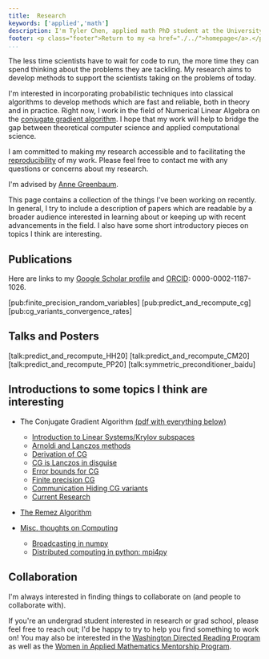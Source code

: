 ```yaml
---
title:  Research
keywords: ['applied','math']
description: I'm Tyler Chen, applied math PhD student at the University of Washington. Find out more about my research, teaching, and educational beliefs, and then get in contact with me.
footer: <p class="footer">Return to my <a href="./../">homepage</a>.</p>
...
```


The less time scientists have to wait for code to run, the more time they can spend thinking about the problems they are tackling.
My research aims to develop methods to support the scientists taking on the problems of today.

I'm interested in incorporating probabilistic techniques into classical algorithms to develop methods which are fast and reliable, both in theory and in practice.
Right now, I work in the field of Numerical Linear Algebra on the [conjugate gradient algorithm](./cg).
I hope that my work will help to bridge the gap between theoretical computer science and applied computational science.

I am committed to making my research accessible and to facilitating the [reproducibility](../thoughts/reproducibility.html) of my work.
Please feel free to contact me with any questions or concerns about my research.

I'm advised by [Anne Greenbaum](http://faculty.washington.edu/greenbau/).
    
This page contains a collection of the things I've been working on recently.
In general, I try to include a description of papers which are readable by a broader audience interested in learning about or keeping up with recent advancements in the field.
I also have some short introductory pieces on topics I think are interesting.

    
## Publications

Here are links to my [Google Scholar profile](https://scholar.google.com/citations?hl=en&user=FD4TjnYAAAAJ) and [ORCID](https://orcid.org/0000-0002-1187-1026): 0000-0002-1187-1026.

[pub:finite_precision_random_variables]
[pub:predict_and_recompute_cg]
[pub:cg_variants_convergence_rates]

## Talks and Posters
[talk:predict_and_recompute_HH20]
[talk:predict_and_recompute_CM20]
[talk:predict_and_recompute_PP20]
[talk:symmetric_preconditioner_baidu]

## Introductions to some topics I think are interesting

- The Conjugate Gradient Algorithm [(pdf with everything below)](./cg.pdf)
    - [Introduction to Linear Systems/Krylov subspaces](./cg) 
    - [Arnoldi and Lanczos methods](./cg/arnoldi_lanczos.html)
    - [Derivation of CG](./cg/cg_derivation.html)
    - [CG is Lanczos in disguise](./cg/cg_lanczos.html)
    - [Error bounds for CG](./cg/cg_error.html)
    - [Finite precision CG](./cg/finite_precision_cg.html)
    - [Communication Hiding CG variants](./cg/communication_hiding_variants.html)
    - [Current Research](./cg/current_research.html)

- [The Remez Algorithm](./cg/remez.html)

- [Misc. thoughts on Computing](./computing)
    - [Broadcasting in numpy](./inprog.html)
    - [Distributed computing in python: mpi4py](./computing/mpi4py.html)
  
## Collaboration

I'm always interested in finding things to collaborate on (and people to collaborate with).

If you're an undergrad student interested in research or grad school, please feel free to reach out; I'd be happy to try to help you find something to work on! You may also be interested in the [Washington Directed Reading Program](https://sites.uw.edu/wdrp/) as well as the [Women in Applied Mathematics Mentorship Program](https://amath.washington.edu/women-applied-mathematics-mentorship-program).


